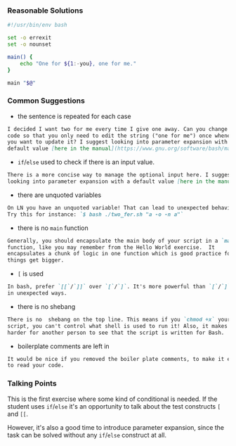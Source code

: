 ### Reasonable Solutions

```bash
#!/usr/bin/env bash

set -o errexit
set -o nounset

main() {
    echo "One for ${1:-you}, one for me."
}

main "$@"
```

### Common Suggestions

* the sentence is repeated for each case

```md
I decided I want two for me every time I give one away. Can you change the
code so that you only need to edit the string ("one for me") once whenever
you want to update it? I suggest looking into parameter expansion with a
default value [here in the manual](https://www.gnu.org/software/bash/manual/html_node/Shell-Parameter-Expansion.html).
```

* `if`/`else` used to check if there is an input value.

```md
There is a more concise way to manage the optional input here. I suggest
looking into parameter expansion with a default value [here in the manual](https://www.gnu.org/software/bash/manual/html_node/Shell-Parameter-Expansion.html).
```

* there are unquoted variables

```md
On LN you have an unquoted variable! That can lead to unexpected behavior.
Try this for instance: `$ bash ./two_fer.sh "a -o -n a"`
```

* there is no `main` function

```md
Generally, you should encapsulate the main body of your script in a `main`
function, like you may remember from the Hello World exercise.  It
encapsulates a chunk of logic in one function which is good practice for when
things get bigger.
```

* `[` is used

```md
In bash, prefer `[[`/`]]` over `[`/`]`. It's more powerful than `[`/`]` and less likely to act
in unexpected ways.
```

* there is no shebang

```md
There is no  shebang on the top line. This means if you `chmod +x` your
script, you can't control what shell is used to run it! Also, it makes it
harder for another person to see that the script is written for Bash.
```

* boilerplate comments are left in

```md
It would be nice if you removed the boiler plate comments, to make it easier
to read your code.
```

### Talking Points

This is the first exercise where some kind of conditional is needed. If the
student uses `if`/`else` it's an opportunity to talk about the test constructs
`[` and `[[`.

However, it's also a good time to introduce parameter expansion, since the task
can be solved without any `if`/`else` construct at all.

